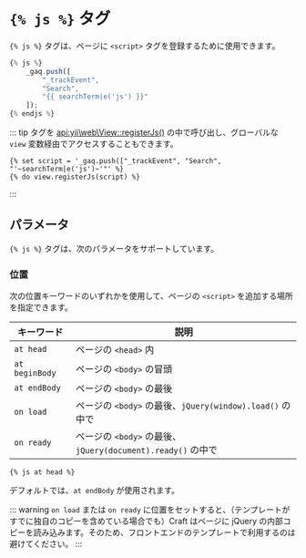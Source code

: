 # `{% js %}` タグ

`{% js %}` タグは、ページに `<script>` タグを登録するために使用できます。

```javascript
{% js %}
    _gaq.push([
        "_trackEvent",
        "Search",
        "{{ searchTerm|e('js') }}"
    ]);
{% endjs %}
```

::: tip タグを <api:yii\web\View::registerJs()> の中で呼び出し、グローバルな `view` 変数経由でアクセスすることもできます。

```twig
{% set script = '_gaq.push(["_trackEvent", "Search", "'~searchTerm|e('js')~'"' %}
{% do view.registerJs(script) %}
```

:::

## パラメータ

`{% js %}` タグは、次のパラメータをサポートしています。

### 位置

次の位置キーワードのいずれかを使用して、ページの `<script>` を追加する場所を指定できます。

| キーワード          | 説明                                                      |
| -------------- | ------------------------------------------------------- |
| `at head`      | ページの `<head>` 内                                   |
| `at beginBody` | ページの `<body>` の冒頭                                 |
| `at endBody`   | ページの `<body>` の最後                                 |
| `on load`      | ページの `<body>` の最後、`jQuery(window).load()` の中で     |
| `on ready`     | ページの `<body>` の最後、 `jQuery(document).ready()` の中で |


```twig
{% js at head %}
```

デフォルトでは、`at endBody` が使用されます。

::: warning `on load` または `on ready` に位置をセットすると、（テンプレートがすでに独自のコピーを含めている場合でも）Craft はページに jQuery の内部コピーを読み込みます。そのため、フロントエンドのテンプレートで利用するのは避けてください。 :::